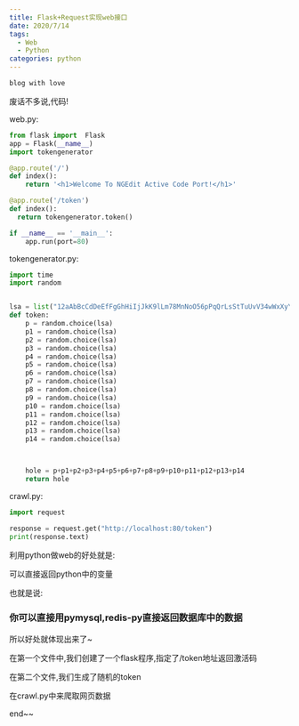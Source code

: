 ```yaml
---
title: Flask+Request实现web接口
date: 2020/7/14
tags:
  - Web
  - Python
categories: python
---
```



```bash
blog with love
```

<!--more-->
废话不多说,代码!

web.py:
```python
from flask import  Flask
app = Flask(__name__)
import tokengenerator

@app.route('/')
def index():
    return '<h1>Welcome To NGEdit Active Code Port!</h1>'

@app.route('/token')
def index():
  return tokengenerator.token()

if __name__ == '__main__':
    app.run(port=80)
```

tokengenerator.py:
```Python
import time
import random


lsa = list("12aAbBcCdDeEfFgGhHiIjJkK9lLm78MnNoO56pPqQrLsStTuUvV34wWxXyYzZ")
def token:
    p = random.choice(lsa)
    p1 = random.choice(lsa)
    p2 = random.choice(lsa)
    p3 = random.choice(lsa)
    p4 = random.choice(lsa)
    p5 = random.choice(lsa)
    p6 = random.choice(lsa)
    p7 = random.choice(lsa)
    p8 = random.choice(lsa)
    p9 = random.choice(lsa)
    p10 = random.choice(lsa)
    p11 = random.choice(lsa)
    p12 = random.choice(lsa)
    p13 = random.choice(lsa)
    p14 = random.choice(lsa)



    hole = p+p1+p2+p3+p4+p5+p6+p7+p8+p9+p10+p11+p12+p13+p14
    return hole
```

crawl.py:
```python
import request

response = request.get("http://localhost:80/token")
print(response.text)
```

利用python做web的好处就是:

可以直接返回python中的变量

也就是说:

### 你可以直接用pymysql,redis-py直接返回数据库中的数据

所以好处就体现出来了~

在第一个文件中,我们创建了一个flask程序,指定了/token地址返回激活码

在第二个文件,我们生成了随机的token

在crawl.py中来爬取网页数据

end~~

